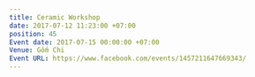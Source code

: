 ```yaml
---
title: Ceramic Workshop
date: 2017-07-12 11:23:00 +07:00
position: 45
Event date: 2017-07-15 00:00:00 +07:00
Venue: Gốm Chi
Event URL: https://www.facebook.com/events/1457211647669343/
---
```


